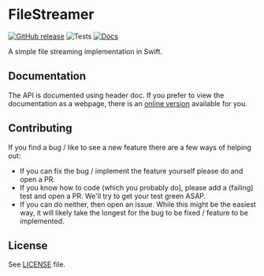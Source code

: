 # FileStreamer

[![GitHub release](https://img.shields.io/github/release/sersoft-gmbh/swift-filestreamer.svg?style=flat)](https://github.com/sersoft-gmbh/swift-filestreamer/releases/latest)
![Tests](https://github.com/sersoft-gmbh/swift-filestreamer/workflows/Tests/badge.svg)
[![Docs](https://img.shields.io/badge/-documentation-informational)](https://sersoft-gmbh.github.io/swift-filestreamer)

A simple file streaming implementation in Swift.

## Documentation

The API is documented using header doc. If you prefer to view the documentation as a webpage, there is an [online version](https://sersoft-gmbh.github.io/swift-filestreamer) available for you.

## Contributing

If you find a bug / like to see a new feature there are a few ways of helping out:

-   If you can fix the bug / implement the feature yourself please do and open a PR.
-   If you know how to code (which you probably do), please add a (failing) test and open a PR. We'll try to get your test green ASAP.
-   If you can do neither, then open an issue. While this might be the easiest way, it will likely take the longest for the bug to be fixed / feature to be implemented.

## License

See [LICENSE](./LICENSE) file.
